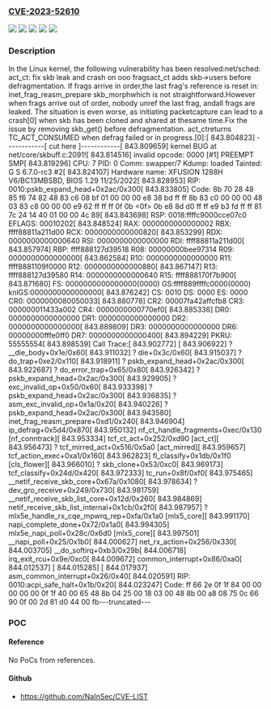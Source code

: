 ### [CVE-2023-52610](https://cve.mitre.org/cgi-bin/cvename.cgi?name=CVE-2023-52610)
![](https://img.shields.io/static/v1?label=Product&message=Linux&color=blue)
![](https://img.shields.io/static/v1?label=Version&message=&color=brightgreen)
![](https://img.shields.io/static/v1?label=Version&message=5.3%20&color=brightgreen)
![](https://img.shields.io/static/v1?label=Version&message=b57dc7c13ea90e09ae15f821d2583fa0231b4935%20&color=brightgreen)
![](https://img.shields.io/static/v1?label=Vulnerability&message=n%2Fa&color=blue)

### Description

In the Linux kernel, the following vulnerability has been resolved:net/sched: act_ct: fix skb leak and crash on ooo fragsact_ct adds skb->users before defragmentation. If frags arrive in order,the last frag's reference is reset in:  inet_frag_reasm_prepare    skb_morphwhich is not straightforward.However when frags arrive out of order, nobody unref the last frag, andall frags are leaked. The situation is even worse, as initiating packetcapture can lead to a crash[0] when skb has been cloned and shared at thesame time.Fix the issue by removing skb_get() before defragmentation. act_ctreturns TC_ACT_CONSUMED when defrag failed or in progress.[0]:[  843.804823] ------------[ cut here ]------------[  843.809659] kernel BUG at net/core/skbuff.c:2091![  843.814516] invalid opcode: 0000 [#1] PREEMPT SMP[  843.819296] CPU: 7 PID: 0 Comm: swapper/7 Kdump: loaded Tainted: G S 6.7.0-rc3 #2[  843.824107] Hardware name: XFUSION 1288H V6/BC13MBSBD, BIOS 1.29 11/25/2022[  843.828953] RIP: 0010:pskb_expand_head+0x2ac/0x300[  843.833805] Code: 8b 70 28 48 85 f6 74 82 48 83 c6 08 bf 01 00 00 00 e8 38 bd ff ff 8b 83 c0 00 00 00 48 03 83 c8 00 00 00 e9 62 ff ff ff 0f 0b <0f> 0b e8 8d d0 ff ff e9 b3 fd ff ff 81 7c 24 14 40 01 00 00 4c 89[  843.843698] RSP: 0018:ffffc9000cce07c0 EFLAGS: 00010202[  843.848524] RAX: 0000000000000002 RBX: ffff88811a211d00 RCX: 0000000000000820[  843.853299] RDX: 0000000000000640 RSI: 0000000000000000 RDI: ffff88811a211d00[  843.857974] RBP: ffff888127d39518 R08: 00000000bee97314 R09: 0000000000000000[  843.862584] R10: 0000000000000000 R11: ffff8881109f0000 R12: 0000000000000880[  843.867147] R13: ffff888127d39580 R14: 0000000000000640 R15: ffff888170f7b900[  843.871680] FS:  0000000000000000(0000) GS:ffff889ffffc0000(0000) knlGS:0000000000000000[  843.876242] CS:  0010 DS: 0000 ES: 0000 CR0: 0000000080050033[  843.880778] CR2: 00007fa42affcfb8 CR3: 000000011433a002 CR4: 0000000000770ef0[  843.885336] DR0: 0000000000000000 DR1: 0000000000000000 DR2: 0000000000000000[  843.889809] DR3: 0000000000000000 DR6: 00000000fffe0ff0 DR7: 0000000000000400[  843.894229] PKRU: 55555554[  843.898539] Call Trace:[  843.902772]  <IRQ>[  843.906922]  ? __die_body+0x1e/0x60[  843.911032]  ? die+0x3c/0x60[  843.915037]  ? do_trap+0xe2/0x110[  843.918911]  ? pskb_expand_head+0x2ac/0x300[  843.922687]  ? do_error_trap+0x65/0x80[  843.926342]  ? pskb_expand_head+0x2ac/0x300[  843.929905]  ? exc_invalid_op+0x50/0x60[  843.933398]  ? pskb_expand_head+0x2ac/0x300[  843.936835]  ? asm_exc_invalid_op+0x1a/0x20[  843.940226]  ? pskb_expand_head+0x2ac/0x300[  843.943580]  inet_frag_reasm_prepare+0xd1/0x240[  843.946904]  ip_defrag+0x5d4/0x870[  843.950132]  nf_ct_handle_fragments+0xec/0x130 [nf_conntrack][  843.953334]  tcf_ct_act+0x252/0xd90 [act_ct][  843.956473]  ? tcf_mirred_act+0x516/0x5a0 [act_mirred][  843.959657]  tcf_action_exec+0xa1/0x160[  843.962823]  fl_classify+0x1db/0x1f0 [cls_flower][  843.966010]  ? skb_clone+0x53/0xc0[  843.969173]  tcf_classify+0x24d/0x420[  843.972333]  tc_run+0x8f/0xf0[  843.975465]  __netif_receive_skb_core+0x67a/0x1080[  843.978634]  ? dev_gro_receive+0x249/0x730[  843.981759]  __netif_receive_skb_list_core+0x12d/0x260[  843.984869]  netif_receive_skb_list_internal+0x1cb/0x2f0[  843.987957]  ? mlx5e_handle_rx_cqe_mpwrq_rep+0xfa/0x1a0 [mlx5_core][  843.991170]  napi_complete_done+0x72/0x1a0[  843.994305]  mlx5e_napi_poll+0x28c/0x6d0 [mlx5_core][  843.997501]  __napi_poll+0x25/0x1b0[  844.000627]  net_rx_action+0x256/0x330[  844.003705]  __do_softirq+0xb3/0x29b[  844.006718]  irq_exit_rcu+0x9e/0xc0[  844.009672]  common_interrupt+0x86/0xa0[  844.012537]  </IRQ>[  844.015285]  <TASK>[  844.017937]  asm_common_interrupt+0x26/0x40[  844.020591] RIP: 0010:acpi_safe_halt+0x1b/0x20[  844.023247] Code: ff 66 2e 0f 1f 84 00 00 00 00 00 0f 1f 40 00 65 48 8b 04 25 00 18 03 00 48 8b 00 a8 08 75 0c 66 90 0f 00 2d 81 d0 44 00 fb---truncated---

### POC

#### Reference
No PoCs from references.

#### Github
- https://github.com/NaInSec/CVE-LIST


